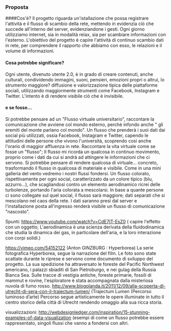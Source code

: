 ### Proposta 
####Cos'è?
Il progetto riguarda un'istallazione che possa registrare l'attività e il flusso di scambio della rete, mettendo in evidenzia ciò che succede all'interno del server, evidenziandone i gesti. 
Ogni giorno utilizziamo internet, sia in modalità relax, sia per scambiare informazioni con l'esterno. 
L'obiettivo del progetto è capire l'attività di continuo scambio dati in rete, per comprendere il rapporto che abbiamo con esso, le relazioni e il volume di informazioni. 

#### Cosa potrebbe significare?
Ogni utente, divenuto utente 2.0, è in grado di creare contenuti, anche culturali, condividendo immagini, suoni, pensieri, emozioni propri o altrui, lo strumento maggiore? diffusione e valorizzazione tipica delle piattaforme sociali, utilizzando maggiormente strumenti come Facebook, Instagram e Twitter.
L'intento è di rendere visibile ciò che è invisibile.


#### e se fosse...

Si potrebbe pensare ad un "Flusso virtuale universitario", raccontare la comunicazione che avviene col mondo esterno, perchè infondo anche " gli eremiti del monte parlano col mondo". 
Un flusso che prenderà i suoi dati dai social più utilizzati, ossia Facebook, Instagram e Twitter, capendo le attitudini delle persone che vivono l'università, scoprendo così anche l'orario di maggior affluenza in rete. 
Raccontare la vita virtuale come se fosse un "flusso"; 
Il flusso mi ricorda un qualcosa in continuo movimento, proprio come i dati da cui si andrà ad attingere le informazioni che ci servono. 
Si potrebbe pensare di rendere qualcosa di virtuale... concreto, trasformando il flusso in qualcosa di materiale e visibile. 
Come in una mini galleria del vento vedremo i nostri flussi fondersi. 
Un flusso colorato, rispettivamente per ogni social, caratterizzato da un colore tipico (blu, azzurro...), che scagliandosi contro un elemento aerodinamico ricrei delle turbolenze, portando l'aria colorata a mescolarsi. In base a quante persone ci sono collegate sul quel social, il flusso sarà maggiore; dati separati che si mescolano nel caos della rete. 
I dati saranno presi dal server e l'installazione posta all'ingresso renderà visibile un flusso di comunicazione "nascosto". 

Spunti:
https://www.youtube.com/watch?v=CdE7IT-EsZ0 ( capire l'effetto con un oggetto; L'aerodinamica è una scienza derivata della fluidodinamica che studia la dinamica dei gas, in particolare dell'aria, e la loro interazione con corpi solidi.) 

https://vimeo.com/54152122 (Anton GINZBURG : Hyperborea) 
La serie fotografica Hyperborea, segue la narrazione del film. Le foto sono state scattate durante le riprese e servono come documento di sviluppo del progetto. La sua spedizione ha attraversato le foreste del Pacific Northwest americano, i palazzi sbiaditi di San Pietroburgo, e nei gulag della Russia Bianca Sea. Sulle tracce di vestigia antiche, foreste primarie, fossili di mammut e rovine, l'esploratore è stata accompagnata dalla misteriosa nuvola di fumo rosso.
http://www.blogolanda.it/2011/12/09/alla-scoperta-di-utrecht-di-sera-con-il-trajectum-lumen/
(Trajectum Lumen (Percorso luminoso d’arte)
Percorso segue artisticamente le opere illuminate in tutto il centro storico della città di Utrecht rendendo omaggio alla sua ricca storia.


visualizzazioni:
http://webdesignledger.com/inspiration/15-stunning-examples-of-data-visualization 
(esempi di come un flusso potrebbe essere rappresentato, singoli flussi che vanno a fondersi con altri. 
